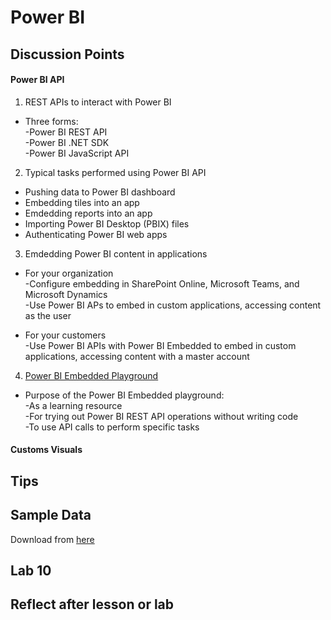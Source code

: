 # Power BI

## Discussion Points
#### Power BI API
1. REST APIs to interact with Power BI  
- Three forms:  
-Power BI REST API  
-Power BI .NET SDK  
-Power BI JavaScript API  

2. Typical tasks performed using Power BI API  
- Pushing data to Power BI dashboard  
- Embedding tiles into an app  
- Emdedding reports into an app  
- Importing Power BI Desktop (PBIX) files  
- Authenticating Power BI web apps  

3. Emdedding Power BI content in applications  
- For your organization  
-Configure embedding in SharePoint Online, Microsoft Teams, and Microsoft Dynamics  
-Use Power BI APs to embed in custom applications, accessing content as the user  

- For your customers  
-Use Power BI APIs with Power BI Embedded to embed in custom applications, accessing content with a master account  

4. [Power BI Embedded Playground](https://microsoft.github.io/PowerBI-JavaScript/demo/v2-demo/index.html)  
- Purpose of the Power BI Embedded playground:  
-As a learning resource  
-For trying out Power BI REST API operations without writing code  
-To use API calls to perform specific tasks

#### Customs Visuals

## Tips

## Sample Data
Download from [here](https://docs.microsoft.com/en-us/power-bi/create-reports/sample-datasets)

## Lab 10


## Reflect after lesson or lab

